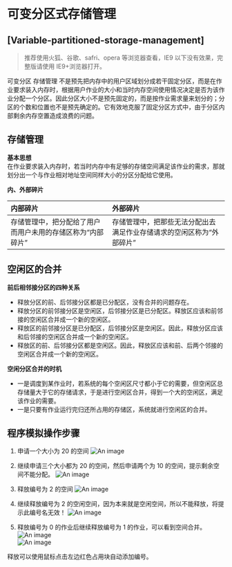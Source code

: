 # 可变分区式存储管理

## [Variable-partitioned-storage-management]

> 推荐使用火狐、谷歌、safri、opera 等浏览器查看，IE9 以下没有效果，完整版请使用 IE9+浏览器打开。

可变分区 存储管理 不是预先把内存中的用户区域划分成若干固定分区，而是在作业要求装入内存时，根据用户作业的大小和当时内存空间使用情况决定是否为该作业分配一个分区。因此分区大小不是预先固定的，而是按作业需求量来划分的；分区的个数和位置也不是预先确定的。它有效地克服了固定分区方式中，由于分区内部剩余内存空置造成浪费的问题。

## 存储管理

**基本思想**  
在作业要求装入内存时，若当时内存中有足够的存储空间满足该作业的需求，那就划分出一个与作业相对地址空间同样大小的分区分配给它使用。

**内、外部碎片**

| 内部碎片                                                   | 外部碎片                                                             |
| :--------------------------------------------------------- | :------------------------------------------------------------------- |
| 存储管理中，把分配给了用户而用户未用的存储区称为“内部碎片” | 存储管理中，把那些无法分配出去满足作业存储请求的空闲区称为“外部碎片” |

## 空闲区的合并

**前后相邻接分区的四种关系**

-   释放分区的前、后邻接分区都是已分配区，没有合并的问题存在。
-   释放分区的前邻接分区是空闲区，后邻接分区是已分配区。释放区应该和前邻接的空闲区合并成一个新的空闲区。
-   释放区的前邻接分区是已分配区，后邻接分区是空闲区。因此，释放分区应该和后邻接的空闲区合并成一个新的空闲区。
-   释放区的前、后邻接分区都是空闲区。因此，释放区应该和前、后两个邻接的空闲区合并成一个新的空闲区。

**空闲分区合并的时机**

-   一是调度到某作业时，若系统的每个空闲区尺寸都小于它的需要，但空闲区总存储量大于它的存储请求，于是进行空闲区合并，得到一个大的空闲区，满足该作业的需要。
-   一是只要有作业运行完归还所占用的存储区，系统就进行空闲区的合并。

## 程序模拟操作步骤

1. 申请一个大小为 20 的空间
   ![An image](https://raw.githubusercontent.com/nuochong/kebian/master/img/11.png)

2. 继续申请三个大小都为 20 的空间，然后申请两个为 10 的空间，提示剩余空间不能分配。
   ![An image](https://raw.githubusercontent.com/nuochong/kebian/master/img/22.png)
3. 释放编号为 2 的空间
   ![An image](https://raw.githubusercontent.com/nuochong/kebian/master/img/33.png)
4. 继续释放编号为 2 的空闲空间，因为本来就是空闲空间，所以不能释放，将提示此编号名无效！
   ![An image](https://raw.githubusercontent.com/nuochong/kebian/master/img/44.png)
5. 释放编号为 0 的作业后继续释放编号为 1 的作业，可以看到空间合并。
   ![An image](https://raw.githubusercontent.com/nuochong/kebian/master/img/55.png)  
   ![An image](https://raw.githubusercontent.com/nuochong/kebian/master/img/66.png)

释放可以使用鼠标点击左边红色占用块自动添加编号。
